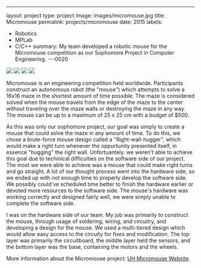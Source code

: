 ---
layout: project
type: project
image: images/micromouse.jpg
title: Micromouse
permalink: projects/micromouse
date: 2015
labels:
  - Robotics
  - MPLab
  - C/C++
summary: My team developed a robotic mouse for the Micromouse competition as our Sophomore Project in Computer Engineering.
---0020

<div class="ui small rounded images">
  <img class="ui image" src="../images/micromouse-robot.png">
  <img class="ui image" src="../images/micromouse-robot-2.jpg">
  <img class="ui image" src="../images/micromouse.jpg">
  <img class="ui image" src="../images/micromouse-circuit.png">
</div>

Micromouse is an engineering competition held worldwide. Participants construct an autonomous robot (the "mouse") which attempts to solve a 16x16 maze in the shortest amount of time possible. The maze is considered solved when the mouse travels from the edge of the maze to the center without traveling over the maze walls or destroying the maze in any way. The mouse can be up to a maximum of 25 x 25 cm with a budget of $500.

As this was only our sophomore project, our goal was simply to create a mouse that could solve the maze in any amount of time. To do this, we chose a brute-force mouse design called a "Right-wall-hugger", which would make a right turn whenever the oppurtunity presented itself, in essence "hugging" the right wall. Unfortuantely. we weren't able to achieve this goal due to techinical difficulties on the software side of our project. The most we were able to achieve was a mouse that could make right turns and go straight. A lot of our thought process went into the hardware side, so we ended up with not enough time to properly develop the software side. We possibly could've scheduled time better to finish the hardware earlier or devoted more resources to the software side. The mouse's hardware was working correctly and designed fairly well, we were simply unable to complete the software side.

I was on the hardware side of our team. My job was primarily to construct the mouse, through usage of soldering, wiring, and circuitry, and developing a design for the mouse. We used a multi-tiered design which would allow easy access to the circuity for fixes and modification. The top layer was primarily the circuitboard, the middle layer held the sensors, and the bottom layer was the base, containing the motors and the wheels. 

More information about the Micromouse project: [UH Micromouse Website](http://www-ee.eng.hawaii.edu/~mmouse/about.html).



